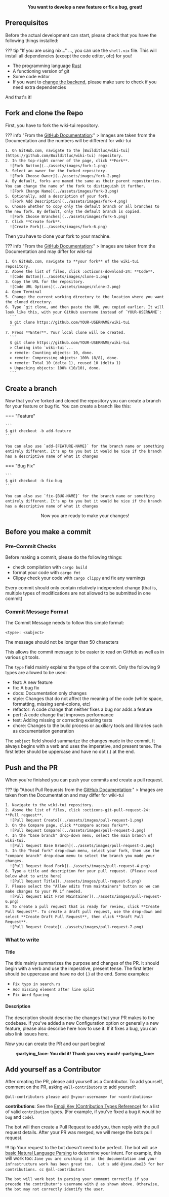 <center>
<b>
You want to develop a new feature or fix a bug, great!
</b>
</center>

## Prerequisites

Before the actual development can start, please check that you have the following things installed:

??? tip "If you are using nix..."
    ..., you can use the `shell.nix` file. This will install all dependencies (except the code editor, ofc) for you!

* The programming language [Rust](https://www.rust-lang.org/tools/install)
* A functioning version of git
* Some code editor
* If you want to [change the backend](../getting-started/installation.md), please make sure to check if you need extra dependencies

And that's it!

## Fork and clone the Repo

First, you have to fork the wiki-tui repository. 

??? info "From the [GitHub Documentation](https://docs.github.com/en/get-started/quickstart/fork-a-repo#forking-a-repository):"
    > Images are taken from the Documentation and the numbers will be different for wiki-tui

    1. On GitHub.com, navigate to the [Builditluc/wiki-tui](https://github.com/Builditluc/wiki-tui) repository.
    2. In the top-right corner of the page, click **Fork**.
      ![Fork Button](../assets/images/fork-1.png)
    3. Select an owner for the forked repository.
      ![Fork Choose Owner](../assets/images/fork-2.png)
    4. By default, forks are named the same as their parent repositories. You can change the name of the fork to distinguish it further.
      ![Fork Change Name](../assets/images/fork-3.png)
    5. Optionally, add a description of your fork.
      ![Fork Add Description](../assets/images/fork-4.png)
    6. Choose whether to copy only the default branch or all branches to the new fork. By default, only the default branch is copied.
      ![Fork Choose Branches](../assets/images/fork-5.png)
    7. Click **Create fork**.
      ![Create Fork](../assets/images/fork-6.png)

Then you have to clone your fork to your machine.

??? info "From the [GitHub Documentation](https://docs.github.com/en/get-started/quickstart/fork-a-repo#cloning-your-forked-repository):"
    > Images are taken from the Documentation and may differ for wiki-tui
    
    1. On GitHub.com, navigate to **your fork** of the wiki-tui repository.
    2. Above the list of files, click :octicons-download-24: **Code**.
      ![Code Button](../assets/images/clone-1.png)
    3. Copy the URL for the repository.
      ![Code URL Options](../assets/images/clone-2.png)
    4. Open Terminal
    5. Change the current working directory to the location where you want the cloned directory.
    6. Type `git clone, and then paste the URL you copied earlier. It will look like this, with your GitHub username instead of `YOUR-USERNAME`:
      ```
      $ git clone https://github.com/YOUR-USERNAME/wiki-tui
      ```
    7. Press **Enter**. Your local clone will be created.
      ```
      $ git clone https://github.com/YOUR-USERNAME/wiki-tui
      > Cloning into `wiki-tui`...
      > remote: Counting objects: 10, done.
      > remote: Compressing objects: 100% (8/8), done.
      > remote: Total 10 (delta 1), reused 10 (delta 1)
      > Unpacking objects: 100% (10/10), done.
      ```

## Create a branch

Now that you've forked and cloned the repository you can create a branch for your feature or bug fix. You can create a branch like this:

=== "Feature"

    ```
    $ git checkout -b add-feature
    ```

    You can also use `add-{FEATURE-NAME}` for the branch name or something entirely different. It's up to you but it would be nice if the branch has a descriptive name of what it changes

=== "Bug Fix"

    ```
    $ git checkout -b fix-bug
    ```

    You can also use `fix-{BUG-NAME}` for the branch name or something entirely different. It's up to you but it would be nice if the branch has a descriptive name of what it changes

<center>
Now you are ready to make your changes!
</center>

## Before you make a commit

### Pre-Commit Checks

Before making a commit, please do the following things:

* check compilation with `cargo build`
* format your code with `cargo fmt`
* Clippy check your code with `cargo clippy` and fix any warnings

Every commit should only contain relatively independent change (that is, multiple types of modifications are not allowed to be submitted in one commit)

### Commit Message Format 

The Commit Message needs to follow this simple format:

```
<type>: <subject>
```

The message should not be longer than 50 characters

This allows the commit message to be easier to read on GitHub as well as in various git tools.

The `type` field mainly explains the type of the commit. Only the following 9 types are allowed to be used:

* feat: A new feature
* fix: A bug fix
* docs: Documentation only changes
* style: Changes that do not affect the meaning of the code (white space, formatting, missing semi-colons, etc)
* refactor: A code change that neither fixes a bug nor adds a feature
* perf: A code change that improves performance
* test: Adding missing or correcting existing tests
* chore: Changes to the build process or auxiliary tools and libraries such as documentation generation

The `subject` field should summarize the changes made in the commit. It always begins with a verb and uses the imperative, and present tense. The first letter should be uppercase and have no dot (.) at the end.

## Push and the PR

When you're finished you can push your commits and create a pull request.

??? tip "About Pull Requests from the [GitHub Documentation](https://docs.github.com/en/pull-requests/collaborating-with-pull-requests/proposing-changes-to-your-work-with-pull-requests/creating-a-pull-request-from-a-fork):"
    > Images are taken from the Documentation and may differ for wiki-tui

    1. Navigate to the wiki-tui repository.
    2. Above the list of files, click :octicons-git-pull-request-24: **Pull request**.
      ![Pull Request Create](../assets/images/pull-request-1.png)
    3. On the Compare page, click **compare across forks**.
      ![Pull Request Compare](../assets/images/pull-request-2.png)
    4. In the "base branch" drop-down menu, select the main branch of wiki-tui.
      ![Pull Request Base Branch](../assets/images/pull-request-3.png)
    5. In the "head fork" drop-down menu, select your fork, then use the "compare branch" drop-down menu to select the branch you made your changes.
      ![Pull Request Head Fork](../assets/images/pull-request-4.png)
    6. Type a title and description for your pull request. (Please read below what to write here)
      ![Pull Request Title](../assets/images/pull-request-5.png)
    7. Please select the "Allow edits from maintainers" button so we can make changes to your PR if needed.
      ![Pull Request Edit From Maintainer](../assets/images/pull-request-6.png)
    8. To create a pull request that is ready for review, click **Create Pull Request**. To create a draft pull request, use the drop-down and select **Create Draft Pull Request**, then click **Draft Pull Request**.
      ![Pull Request Create](../assets/images/pull-request-7.png)

### What to write

#### Title

The title mainly summarizes the purpose and changes of the PR. It should begin with a verb and use the imperative, present tense. The first letter should be uppercase and have no dot (.) at the end.
Some examples:

- `Fix typo in search.rs`
- `Add missing element after line split`
- `Fix Word Spacing`

#### Description

The description should describe the changes that your PR makes to the codebase. If you've added a new Configuration option or generally a new feature, please also describe here how to use it. If it fixes a bug, you can also link issues here.

Now you can create the PR and our part begins!

<center>
<b>
:partying_face: You did it! Thank you very much! :partying_face:
</b>
</center>

## Add yourself as a Contributor

After creating the PR, please add yourself as a Contributor. To add yourself, comment on the PR, asking `@all-contributors` to add yourself:

```
@all-contributors please add @<your-username> for <contributions>
```

**contributions**: See the [Emoji Key (Contribution Types Reference)](https://allcontributors.org/docs/en/emoji-key) for a list of valid `contribution` types. (For example, if you've fixed a bug it would be `bug` and `code`).

The bot will then create a Pull Request to add you, then reply with the pull request details. After your PR was merged, we will merge the bots pull request.

!!! tip
    Your request to the bot doesn't need to be perfect. The bot will use [basic Natural Language Parsing](https://github.com/all-contributors/app/blob/master/lib/parse-comment.js) to determine your intent. For example, this will work too:
    ```
    Jane you are crushing it in the documentation and your infrastructure work has been great too. 
    Let's add @jane.doe23 for her contributions. cc @all-contributors
    ```

    The bot will work best in parsing your comment correctly if you precede the contributor's username with @ as shown above. Otherwise, the bot may not correctly identify the user.

